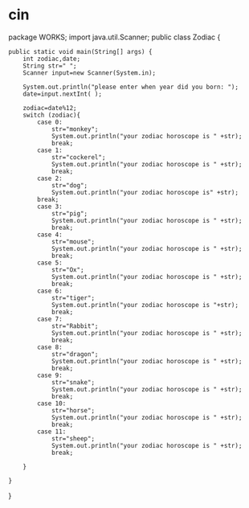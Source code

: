 # cin
package WORKS;
import  java.util.Scanner;
public class Zodiac {

    public static void main(String[] args) {
        int zodiac,date;
        String str=" ";
        Scanner input=new Scanner(System.in);

        System.out.println("please enter when year did you born: ");
        date=input.nextInt( );

        zodiac=date%12;
        switch (zodiac){
            case 0:
                str="monkey";
                System.out.println("your zodiac horoscope is " +str);
                break;
            case 1:
                str="cockerel";
                System.out.println("your zodiac horoscope is " +str);
                break;
            case 2:
                str="dog";
                System.out.println("your zodiac horoscope is" +str);
            break;
            case 3:
                str="pig";
                System.out.println("your zodiac horoscope is " +str);
                break;
            case 4:
                str="mouse";
                System.out.println("your zodiac horoscope is " +str);
                break;
            case 5:
                str="Ox";
                System.out.println("your zodiac horoscope is " +str);
                break;
            case 6:
                str="tiger";
                System.out.println("your zodiac horoscope is "+str);
                break;
            case 7:
                str="Rabbit";
                System.out.println("your zodiac horoscope is " +str);
                break;
            case 8:
                str="dragon";
                System.out.println("your zodiac horoscope is " +str);
                break;
            case 9:
                str="snake";
                System.out.println("your zodiac horoscope is " +str);
                break;
            case 10:
                str="horse";
                System.out.println("your zodiac horoscope is " +str);
                break;
            case 11:
                str="sheep";
                System.out.println("your zodiac horoscope is " +str);
                break;

        }

    }

}
